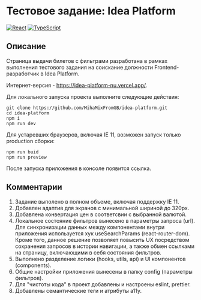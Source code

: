 # Тестовое задание: Idea Platform

[![React](https://img.shields.io/badge/React-18-blue?style=flat&logo=react&logoColor=white)](#)
[![TypeScript](https://img.shields.io/badge/TypeScript-blue?style=flat&logo=typescript&logoColor=white)](#)

## Описание

Страница выдачи билетов с фильтрами разработана в рамках выполнения тестового задания на соискание должности Frontend-разработчик в Idea Platform.

Интернет-версия - https://idea-platform-nu.vercel.app/.

Для локального запуска проекта выполните следующие действия:

```
git clone https://github.com/MihaMixFromGB/idea-platform.git
cd idea-platform
npm i
npm run dev
```

Для устаревших браузеров, включая IE 11, возможен запуск только production сборки:

```
npm run buid
npm run preview
```

После запуска приложения в консоле появится ссылка.

## Комментарии

1. Задание выполено в полном объеме, включая поддержку IE 11.
2. Добавлен адаптив для экранов с минимальной шириной до 320px.
3. Добавлена конвертация цен в соответсвии с выбранной валютой.
4. Локальное состояние фильтров вынесено в параметры запроса (url). Для синхронизации данных между компонентами внутри приложения используется хук useSearchParams (react-router-dom). Кроме того, данное решение позволяет повысить UX посредством сохранения запросов в истории навигации, а также обмен ссылками на страницу, включающими в себя состояния фильтров.
5. Выполнено разделение логики (hooks, utils, api) и UI компонентов (components).
6. Общие настройки приложения вынесены в папку config (параметры фильтров).
7. Для "чистоты кода" в проект добавлены и настроены eslint, prettier.
8. Добавлены семантические теги и атрибуты a11y.
